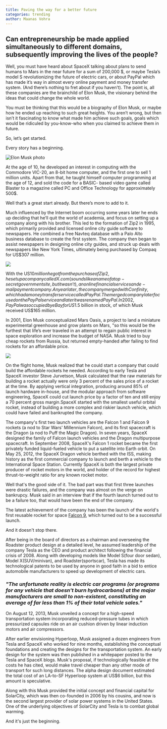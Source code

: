 ```yaml
---
title: Paving the way for a better future
categories: trending
author: Maanas Vohra
---
```



## Can entrepreneurship be made applied simultaneously to different domains, subsequently improving the lives of the people?

Well, you must have heard about SpaceX talking about plans to send humans to Mars in the near future for a sum of 200,000 $, or maybe Tesla’s model S revolutionizing the future of electric cars, or about PayPal which has made it’s way in almost every online payment and money transfer system. (And there’s nothing to fret about if you haven’t). The point is, all these companies are the brainchild of Elon Musk, the visionary behind the ideas that could change the whole world.

You must be thinking that this would be a biography of Elon Musk, or maybe how he ended up reaching to such great heights. You aren’t wrong, but then isn’t it fascinating to know what made him achieve such goals, goals which would be ridiculed by you-know-who when you claimed to achieve them in future.

So, let’s get started.

Every story has a beginning. 

![Elon Musk photo](https://s-media-cache-ak0.pinimg.com/originals/60/d3/f4/60d3f4715ce5d51c0bde9d5178401b51.png)

At the age of 10, he developed an interest in computing with the Commodore VIC-20, an 8-bit home computer, and the first one to sell 1 million units. Apart from that, he taught himself computer programming at the age of 12, and sold the code for a BASIC- based video game called Blaster to a magazine called PC and Office Technology for approximately 500$. 

Well that’s a great start already. But there’s more to add to it.

Much influenced by the Internet boom occurring some years later he ends up deciding that he’ll quit the world of academia, and focus on setting up a company along with his brother. This led to the formation of Zip2 in 1995, which primarily provided and licensed online city guide software to newspapers.  He combined a free Navteq database with a Palo Alto business database to create the first system. The company then began to assist newspapers in designing online city guides, and struck up deals with newspapers like New York Times, ultimately being purchased by Compaq for US$307 million.

![](https://www.drupal.org/files/project-images/paypal_logo.jpg)

With the US$10 million he got from the purchase of Zip2, he set up a company called X.com (sounds like a name of a top-secret government site, but it wasn’t), an online financial services and e-mail payment company. An year later, the company merged with Confinity, which had a money transfer service called PayPal. The merged company later focused on the PayPal service and later it was renamed PayPal. In 2002, PayPal was occupied by eBay for US$1.5 billion in stock, of which Musk received US$165 million. 

In 2001, Elon Musk conceptualized Mars Oasis, a project to land a miniature experimental greenhouse and grow plants on Mars, "so this would be the furthest that life’s ever traveled in an attempt to regain public interest in space exploration and increase the budget of NASA. Musk tried to buy cheap rockets from Russia, but returned empty-handed after failing to find rockets for an affordable price.

![](https://www.nasa.gov/sites/default/files/thumbnails/image/39a_aerial1.jpg)

On the flight home, Musk realized that he could start a company that could build the affordable rockets he needed. According to early Tesla and SpaceX investor Steve Jurvetson, Musk calculated that the raw materials for building a rocket actually were only 3 percent of the sales price of a rocket at the time. By applying vertical integration, producing around 85% of launch hardware in-house, and the modular approach from software engineering, SpaceX could cut launch price by a factor of ten and still enjoy a 70 percent gross margin.SpaceX started with the smallest useful orbital rocket, instead of building a more complex and riskier launch vehicle, which could have failed and bankrupted the company.

The company's first two launch vehicles are the Falcon 1 and Falcon 9 rockets (a nod to Star Wars' Millennium Falcon), and its first spacecraft is the Dragon (a nod to Puff the Magic Dragon). In seven years, SpaceX designed the family of Falcon launch vehicles and the Dragon multipurpose spacecraft. In September 2008, SpaceX's Falcon 1 rocket became the first privately funded liquid-fueled vehicle to put a satellite into Earth orbit. On May 25, 2012, the SpaceX Dragon vehicle berthed with the ISS, making history as the first commercial company to launch and berth a vehicle to the International Space Station. Currently SpaceX is both the largest private producer of rocket motors in the world, and holder of the record for highest thrust-to-weight ratio for any known rocket motor. 

Well that's the good side of it. The bad part was that first three launches were drastic failures, and the company was almost on the verge on bankrupcy. Musk said in an interview that if the fourth launch turned out to be a failure too, that would have been the end of the company.

The latest achievement of the company has been the launch of the world's first reusable rocket for space [Falcon 9](https://www.youtube.com/watch?v=dZMf9n2IbSA), which turned out to be a successful launch. 

And it doesn't stop there.

After being in the board of directors as a chairman and overseeing the Roadster product design at a detailed level, he assumed leadership of the company Tesla as the CEO and product architect following the financial crisis of 2008. Along with developing models like Model S(four door sedan), Model X(SUV/minivan), and Roadster(sportscar), Tesla has made its technological patents to be used by anyone in good faith in a bid to entice automobile manufacturers to speed up development of electric cars.
###  _"The unfortunate reality is electric car programs (or programs for any vehicle that doesn't burn hydrocarbons) at the major manufacturers are small to non-existent, constituting an average of far less than 1% of their total vehicle sales."_

On August 12, 2013, Musk unveiled a concept for a high-speed transportation system incorporating reduced-pressure tubes in which pressurized capsules ride on an air cushion driven by linear induction motors and air compressors.

After earlier envisioning Hyperloop, Musk assigned a dozen engineers from Tesla and SpaceX who worked for nine months, establishing the conceptual foundations and creating the designs for the transportation system. An early design for the system was then published in a whitepaper posted to the Tesla and SpaceX blogs. Musk's proposal, if technologically feasible at the costs he has cited, would make travel cheaper than any other mode of transport for such long distances. The alpha design document estimated the total cost of an LA-to-SF Hyperloop system at US$6 billion, but this amount is speculative.

Along with this Musk provided the initial concept and financial capital for SolarCity, which was then co-founded in 2006 by his cousins, and now is the second largest provider of solar power systems in the United States. One of the underlying objectives of SolarCity and Tesla is to combat global warming. 

And it's just the beginning.

